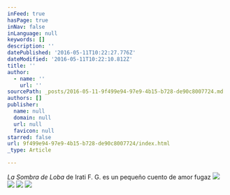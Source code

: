 ```yaml
---
inFeed: true
hasPage: true
inNav: false
inLanguage: null
keywords: []
description: ''
datePublished: '2016-05-11T10:22:27.776Z'
dateModified: '2016-05-11T10:22:10.812Z'
title: ''
author:
  - name: ''
    url: ''
sourcePath: _posts/2016-05-11-9f499e94-97e9-4b15-b728-de90c8007724.md
authors: []
publisher:
  name: null
  domain: null
  url: null
  favicon: null
starred: false
url: 9f499e94-97e9-4b15-b728-de90c8007724/index.html
_type: Article

---
```

_La Sombra de Loba_ de Irati F. G. es un pequeño cuento de amor fugaz
![](https://the-grid-user-content.s3-us-west-2.amazonaws.com/2838c0b9-d022-4c67-8a44-9fb3578f7885.jpg)
![](https://the-grid-user-content.s3-us-west-2.amazonaws.com/9dbc0576-8f43-4387-999e-591d232ad6e4.jpg)
![](https://the-grid-user-content.s3-us-west-2.amazonaws.com/48439cbd-582d-4df0-b6bb-93e7c90a2a66.jpg)
![](https://the-grid-user-content.s3-us-west-2.amazonaws.com/a526073f-463c-4f45-be9a-b6068b960239.jpg)